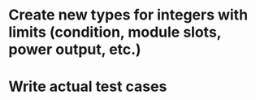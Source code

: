# Create new types for integers with limits (condition, module slots, power output, etc.)

# Write actual test cases
